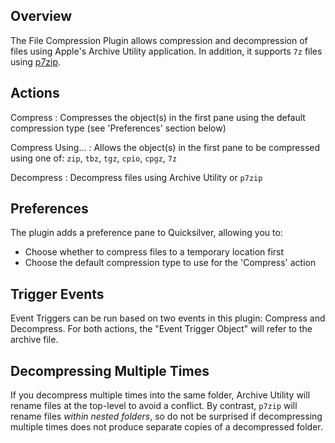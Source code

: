 ## Overview ##

The File Compression Plugin allows compression and decompression of files using Apple's Archive Utility application. In addition, it supports `7z` files using [p7zip](http://p7zip.sourceforge.net/).

## Actions ##

Compress
  : Compresses the object(s) in the first pane using the default compression type (see 'Preferences' section below)

Compress Using…
  : Allows the object(s) in the first pane to be compressed using one of: `zip`, `tbz`, `tgz`, `cpio`, `cpgz`, `7z`

Decompress
  : Decompress files using Archive Utility or `p7zip`

## Preferences ##

The plugin adds a preference pane to Quicksilver, allowing you to:

  * Choose whether to compress files to a temporary location first
  * Choose the default compression type to use for the 'Compress' action

## Trigger Events ##

Event Triggers can be run based on two events in this plugin: Compress and Decompress. For both actions, the "Event Trigger Object" will refer to the archive file.

## Decompressing Multiple Times ##

If you decompress multiple times into the same folder, Archive Utility will rename files at the top-level to avoid a conflict. By contrast, `p7zip` will rename files *within nested folders*, so do not be surprised if decompressing multiple times does not produce separate copies of a decompressed folder.